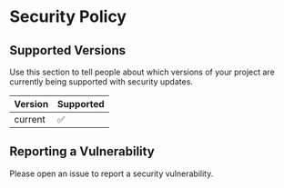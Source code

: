 # Security Policy

## Supported Versions

Use this section to tell people about which versions of your project are
currently being supported with security updates.

| Version | Supported          |
| ------- | ------------------ |
| current  | :white_check_mark: |

## Reporting a Vulnerability

Please open an issue to report a security vulnerability.
